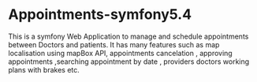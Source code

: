 # Appointments-symfony5.4


This is a symfony Web Application to manage and schedule appointments between Doctors and patients. 
It has many features such as map localisation using mapBox API, appointments cancelation , approving appointments ,searching appointment by date , providers doctors working plans with brakes etc.


